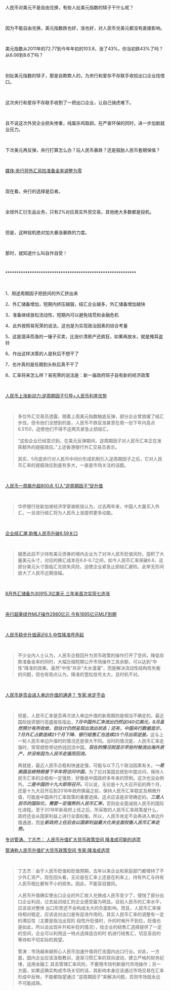 <p data-pid="7FFTw1Kv">人民币对美元不是自由兑换，有些人扯美元指数的犊子干什么呢？</p><p><br></p><p data-pid="_KSXgWPp">因为不能自由兑换，美元指数跌也好，涨也好，对人民币兑美元都没有直接影响。</p><p><br></p><p data-pid="EQmRsoi5">美元指数从2011年的72.77到今年年初的103.8，涨了43%，你当初跌43%了吗？从6.06到8.6了吗？</p><p><br></p><p data-pid="L8AKqkC-">别扯美元指数的犊子，那是自欺欺人的，为央行和爱存不存联手收拾出口企业找借口。</p><p><br></p><p data-pid="plXbT6De">这次央行和爱存不存联手收割了一把出口企业，让自己骑虎难下。</p><p><br></p><p data-pid="G9vI1M9D">且不说这次外贸企业损失惨重，纯属杀鸡取卵。在严查环保的同时，进一步加剧就业压力。</p><p><br></p><p data-pid="Ric8t7Do">下次美元再反弹，央行打算怎么办？玩人民币暴跌？还是鼓励人民币套期保值？</p><p><br></p><p data-pid="2TFIGWAN"><a href="http://link.zhihu.com/?target=http%3A//news.sina.com.cn/c/2017-09-08/doc-ifyktzim8950948.shtml" class=" wrap external" target="_blank" rel="nofollow noreferrer">媒体:央行将外汇风险准备金率调整为零</a></p><p><br></p><p data-pid="Y5QzYgy0">现在看，央行的选择是后者。</p><p><br></p><p data-pid="lDN2wWVV">全球外汇衍生品业务，只有2%对应真实外贸交易，其他绝大多数都是投机。</p><p><br></p><p data-pid="5lCIOykS">但是，这种投机绝对加大暴涨暴跌的力度。</p><p><br></p><p data-pid="8HLiju2g">那时，就知道什么叫自作自受！</p><p><br></p><p data-pid="Iyh1onMS">***********************************************************</p><p><br></p><p data-pid="4jZNd9zZ">1、用逆周期因子把民间的外汇挤出来</p><p data-pid="Rm__pi5D">2、外汇储备增加，短期内挤压越狠，结汇企业越多，外汇储备增加越快</p><p data-pid="V2CQzGfs">3、准备继续放松流动性，短期内可以避免钱荒和金融危机</p><p data-pid="nA6EdHSe">4、此外按照易宪荣的说法，这也是为实现政治因素的综合考量</p><p data-pid="mnb4d5xD">5、这是涸泽而渔的一锤子买卖，比涨价清房产还疯狂，如果再放水，就是掩耳盗铃</p><p data-pid="5NLIr5tU">6、作出这样决策的人是秋后不想干了</p><p data-pid="N0MheaY9">7、也许真的是任期到头秋后真不干了</p><p data-pid="kUHpsmVz">8、汇率将来怎么样？易宪荣的说法是：新一届政府班子自有新的经济政策</p><p><br></p><p data-pid="x_q8_I7z"><a href="http://link.zhihu.com/?target=http%3A//money.163.com/17/0906/05/CTKK75L3002580S6.html" class=" wrap external" target="_blank" rel="nofollow noreferrer">人民币上涨新动力:逆周期因子引导+人民币利差优势</a></p><p><br></p><blockquote data-pid="PI8Ysay8">多位外汇交易员透露，随着上周美元指数触底反弹，部分企业曾放缓了结汇步伐，但令他们没想到的是，人民币不跌反涨甚至在周一创下年内高点6.5150，迫使他们不得不这两天紧急止损结汇。<br><br>“这些企业已经意识到，在美元反弹期间，逆周期因子对人民币汇率正在发挥额外的提振效应。”上述香港银行外汇交易员表示。<br><br>其实，5月底央行对人民币中间价形成机制引入逆周期因子之后，它对人民币汇率的提振效应到底有多大，一直是市场关注的话题。</blockquote><p><br></p><p data-pid="Sfk_F92E"><a href="http://link.zhihu.com/?target=http%3A//finance.sina.com.cn/money/forex/hbfx/2017-09-02/doc-ifykpzey3796052.shtml%3Fcre%3Dfinancepagepc%26mod%3Df%26loc%3D4%26r%3D9%26doct%3D0%26rfunc%3D71" class=" wrap external" target="_blank" rel="nofollow noreferrer">人民币一周飙升超800点 引入“逆周期因子”促升值</a></p><p><br></p><blockquote data-pid="hWjWYU7h">华侨银行驻新加坡经济学家谢栋铭认为，过去两年来，中国人大量买入外汇，一旦进行结汇将为人民币上涨提供更多动能。</blockquote><p><br></p><p data-pid="lGb3eNdV"><a href="http://link.zhihu.com/?target=http%3A//www.sohu.com/a/168403335_736707" class=" wrap external" target="_blank" rel="nofollow noreferrer">企业结汇潮 助推人民币升破6.59关口</a></p><p><br></p><blockquote data-pid="CtFJSnzs">据悉此前不少持有美元债券的境内企业为了对冲人民币贬值风险，囤积了大量美元头寸，对应的换汇成本在6.6-6.7之间，如今人民币汇率突破6.6，这部分美元头寸面临汇兑损失风险，迫使企业紧急止损结汇避险。此举无形间放大了人民币近期涨幅。</blockquote><p><br></p><p data-pid="I_5u_gSy"><a href="http://link.zhihu.com/?target=http%3A//finance.sina.com.cn/money/forex/rmb/2017-09-07/doc-ifykusey4505131.shtml" class=" wrap external" target="_blank" rel="nofollow noreferrer">8月外汇储备为30915.3亿美元 三年来首次实现七连涨</a></p><p><br></p><p data-pid="kOgvgHec"><a href="http://link.zhihu.com/?target=http%3A//finance.sina.com.cn/china/gncj/2017-09-07/doc-ifykqmrw1833264.shtml" class=" wrap external" target="_blank" rel="nofollow noreferrer">央行超量续作MLF操作2980亿元 今有1695亿元MLF到期</a></p><p><br></p><p data-pid="tciwj3ti"><a href="http://link.zhihu.com/?target=http%3A//finance.sina.com.cn/roll/2017-09-07/doc-ifykqmrw1693314.shtml" class=" wrap external" target="_blank" rel="nofollow noreferrer">人民币稳步升值逼近6.5 中性降准呼声起</a></p><p><br></p><blockquote data-pid="coHKonFV">不少业内人士认为，人民币企稳回升为货币政策的操作打开了空间，降低存款准备金率的同时，大幅压缩短期公开市场操作工具余额，可以达到“中性”降准的效果。虽然“中性”并非“大水漫灌”，而是解决流动性结构性失衡的问题，但也有观点认为，降准的宽松信号太大，且时机不对。</blockquote><p><br></p><p data-pid="uPAxEKfF"><a href="http://link.zhihu.com/?target=http%3A//finance.sina.com.cn/money/forex/forexanaly/2017-09-05/doc-ifykqmrv9685692.shtml" class=" wrap external" target="_blank" rel="nofollow noreferrer">人民币是否会进入单边升值的通道？ 专家:肯定不会</a></p><p><br></p><blockquote data-pid="uAbzz2yu">但是，人民币汇率是否再次进入单边升值的新周期则是相当不确定的。最近国际投资银行高盛报告指出，<i><b>7月中国外汇净流出仍然达140亿美元，8月虽然预计有所收敛，但估计仍然呈现出流出状态；还有，中国央行数据显示，7月外汇占款连续21个月下降、银行结售汇也连续25个月出现逆差。</b></i>这与上一轮人民币单边升值时的情况还是很大不同。当时的情况是，人民币汇率走强时，常常顺势带动热钱回流中国。<b><i>现在的情况则显示早些时候流出海外资产，并没有因为人民币走强而回流。</i></b><br><br>再就是，最近人民币企稳和快速走强，可能与以下几个政治因素有关。<b><i>一是美国总统特朗普下半年将访问中国，</i></b>为了应对美国总统到中国访问，保持人民币汇率的企稳和一定强势，好像是中国政府多年来的惯例。这次也没会例外。<b><i>二是中国的十九大即将召开。</i></b>可以说，无论是十九大召开前的两个月，还是十九大召开后到2018年政府换届之前，保持人民币汇率稳定及稍微升值，可能是中国央行汇率政策的重要选择。这点应该是非常确定的。<b><i>三是人民币的国际化，需要一定强势的人民币汇率，</i></b>否则会全面减弱人民币的国际化进程。至于2018年新政府上任之后，所采取的人民币汇率政策是什么，政府还会从国家利益上进行全面权衡。所以，人民币肯定不会再进入单边升值通道，而是<b><i>新政府上任后会以国家利益最大化来全面权衡人民币汇率走势。</i></b></blockquote><p data-pid="6ddXR4cP"><a href="http://link.zhihu.com/?target=http%3A//finance.sina.com.cn/stock/hkstock/hkstocknews/2017-09-06/doc-ifyktzim8303285.shtml" class=" wrap external" target="_blank" rel="nofollow noreferrer">专访管涛、丁志杰： 人民币升值扩大货币政策空间 降准成可能的选项</a></p><p data-pid="HjnasHZH"><a href="http://link.zhihu.com/?target=http%3A//finance.sina.com.cn/china/gncj/2017-09-06/doc-ifykqmrw0648035.shtml" class=" wrap external" target="_blank" rel="nofollow noreferrer">管涛称人民币升值扩大货币政策空间 专家:降准成选项</a></p><p><br></p><blockquote data-pid="XAG7ZulG">丁志杰：由于人民币贬值和贬值预期，去年以来企业和家庭部门都增持了不少外汇资产。现在回头看，无论是在汇率上还是在利率上，持有外汇与持有人民币相比都有不小的损失。因此，不能盲目跟风。<br><br>人民币升值确实使出口企业的外汇收入兑换成人民币变少了，侵蚀了部分出口企业利润，过去延迟结汇的企业感受最为明显。目前人民币的汇率水平，应该说对整体 出口形势还不会构成太大的负面影响。而且，人民币汇率保持相对稳定，应该说对出口是有促进作用的。其实人民币汇率的调整有一定的滞后性（主要是指当出现阶 段性升贬值时，升的时候升不到位，贬值也是如此，所以会出现补升和补贬的情况），给企业的结售汇选择提供了一定的空间，企业可以利用这一特点选择适合的时 机进行结售汇，切忌盲目的等待和不切实际的观望。<br><br>管涛：市场越来越担心人民币加速升值将打击国内出口行业。对此，一方面，国内企业应该汲取教训，逐渐习惯汇率的双向波动，建立严格的财务纪律，运用金融工 具去管理汇率风险，不要用市场判断替代市场操作；另一方面，如果这确实构成市场关切的话，其影响本身应该通过市场交易在汇率形成中反映，不能都指望通过 “逆周期因子”来解决问题，否则市场就永远不可能成熟。</blockquote><p></p>